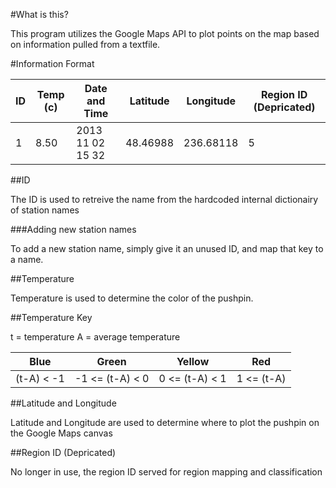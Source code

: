 #What is this?

This program utilizes the Google Maps API to plot points on the map based on information pulled from a textfile.


#Information Format

|ID    | Temp (c)| Date and Time    | Latitude | Longitude  | Region ID (Depricated)       |
|------|---------|------------------|----------|------------|------------------------------|
| 1    |  8.50   | 2013 11 02 15 32 | 48.46988 | 236.68118  | 5                            |

##ID

The ID is used to retreive the name from the hardcoded internal dictionairy of station names

###Adding new station names

To add a new station name, simply give it an unused ID, and map that key to a name.

##Temperature

Temperature is used to determine the color of the pushpin.

##Temperature Key

t = temperature
A = average temperature

| Blue       | Green            | Yellow         | Red        |
|------------|------------------|----------------|------------|
| (t-A) < -1 | -1 <= (t-A) < 0  | 0 <= (t-A) < 1 | 1 <= (t-A) |

##Latitude and Longitude

Latitude and Longitude are used to determine where to plot the pushpin on the Google Maps canvas

##Region ID (Depricated)

No longer in use, the region ID served for region mapping and classification
